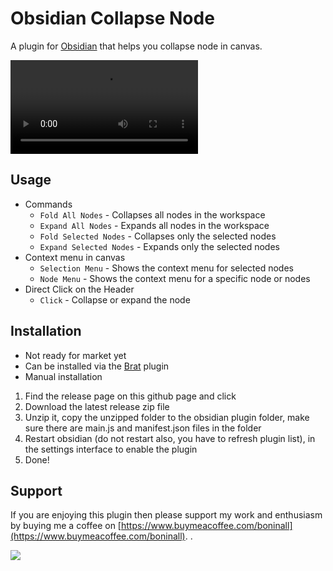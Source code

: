 # Obsidian Collapse Node

A plugin for [Obsidian](https://obsidian.md) that helps you collapse node in canvas.

![Collapse-Node](https://github.com/Quorafind/Obsidian-Collapse-Node/blob/master/assets/Collapse-Node.mp4)

## Usage

- Commands
    - `Fold All Nodes` - Collapses all nodes in the workspace
    - `Expand All Nodes` - Expands all nodes in the workspace
    - `Fold Selected Nodes` - Collapses only the selected nodes
    - `Expand Selected Nodes` - Expands only the selected nodes
- Context menu in canvas
    - `Selection Menu` - Shows the context menu for selected nodes
    - `Node Menu` - Shows the context menu for a specific node or nodes
- Direct Click on the Header
    - `Click` - Collapse or expand the node

## Installation

- Not ready for market yet
- Can be installed via the [Brat](https://github.com/TfTHacker/obsidian42-brat) plugin
- Manual installation

1. Find the release page on this github page and click
2. Download the latest release zip file
3. Unzip it, copy the unzipped folder to the obsidian plugin folder, make sure there are main.js and manifest.json files
   in the folder
4. Restart obsidian (do not restart also, you have to refresh plugin list), in the settings interface to enable the
   plugin
5. Done!

## Support

If you are enjoying this plugin then please support my work and enthusiasm by buying me a coffee
on [https://www.buymeacoffee.com/boninall](https://www.buymeacoffee.com/boninall).
.

<a href="https://www.buymeacoffee.com/boninall"><img src="https://img.buymeacoffee.com/button-api/?text=Buy me a coffee&emoji=&slug=boninall&button_colour=6495ED&font_colour=ffffff&font_family=Lato&outline_colour=000000&coffee_colour=FFDD00"></a>

